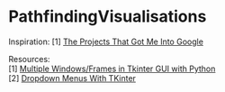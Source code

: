 # PathfindingVisualisations

Inspiration:
[1] [The Projects That Got Me Into Google](https://youtu.be/n4t_-NjY_Sg?t=178)  

Resources:  
[1] [Multiple Windows/Frames in Tkinter GUI with Python](https://www.youtube.com/watch?v=jBUpjijYtCk)  
[2] [Dropdown Menus With TKinter](youtube.com/watch?v=3E_fK5hCUnI)  
